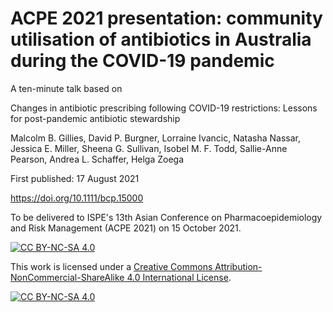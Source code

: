 # ACPE 2021 presentation: community utilisation of antibiotics in Australia during the COVID-19 pandemic
A ten-minute talk based on

Changes in antibiotic prescribing following COVID-19 restrictions: Lessons for post-pandemic antibiotic stewardship

Malcolm B. Gillies, David P. Burgner, Lorraine Ivancic, Natasha Nassar, Jessica E. Miller, Sheena G. Sullivan, Isobel M. F. Todd, Sallie-Anne Pearson, Andrea L. Schaffer, Helga Zoega

First published: 17 August 2021

https://doi.org/10.1111/bcp.15000

To be delivered to ISPE's 13th Asian Conference on Pharmacoepidemiology and Risk Management
(ACPE 2021) on 15 October 2021.

[![CC BY-NC-SA 4.0][cc-by-nc-sa-shield]][cc-by-nc-sa]

This work is licensed under a
[Creative Commons Attribution-NonCommercial-ShareAlike 4.0 International License][cc-by-nc-sa].

[![CC BY-NC-SA 4.0][cc-by-nc-sa-image]][cc-by-nc-sa]

[cc-by-nc-sa]: http://creativecommons.org/licenses/by-nc-sa/4.0/
[cc-by-nc-sa-image]: https://licensebuttons.net/l/by-nc-sa/4.0/88x31.png
[cc-by-nc-sa-shield]: https://img.shields.io/badge/License-CC%20BY--NC--SA%204.0-lightgrey.svg
